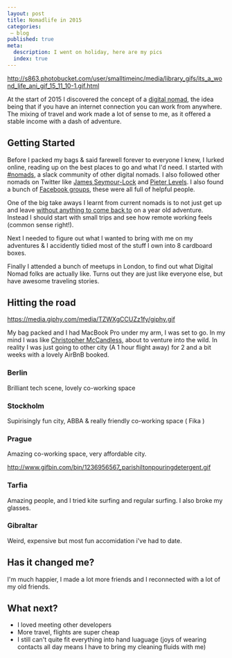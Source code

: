 ```yaml
---
layout: post
title: Nomadlife in 2015
categories:
 – blog
published: true
meta:
  description: I went on holiday, here are my pics
  index: true
---
```


http://s863.photobucket.com/user/smalltimeinc/media/library_gifs/its_a_wond_life_ani_gif_15_11_10-1.gif.html

At the start of 2015 I discovered the concept of a [digital nomad](https://en.wikipedia.org/wiki/Digital_nomad), the idea being that if you have an internet connection you can work from anywhere. 
The mixing of travel and work made a lot of sense to me, as it offered a stable income with a dash of adventure. 

## Getting Started

Before I packed my bags & said farewell forever to everyone I knew, I lurked online, reading up on the best places to go and what I'd need. 
I started with [#nomads](https://hashtagnomads.com/), a slack community of other digital nomads. I also followed other nomads on Twitter like [James Seymour-Lock](https://twitter.com/JamesSLock) and [Pieter Levels](https://twitter.com/levelsio). I also found a bunch of [Facebook groups](https://www.facebook.com/search/top/?q=Digital%20Nomad), these were all full of helpful people. 

One of the big take aways I learnt from current nomads is to not just get up and leave [without anything to come back to](https://twitter.com/levelsio/status/683106214536962048) on a year old adventure. Instead I should start with small trips and see how remote working feels (common sense right!).

Next I needed to figure out what I wanted to bring with me on my adventures & I accidently tidied most of the stuff I own into 8 cardboard boxes. 

Finally I attended a bunch of meetups in London, to find out what Digital Nomad folks are actually like. Turns out they are just like everyone else, but have awesome traveling stories.

## Hitting the road

https://media.giphy.com/media/TZWXgCCUZz1fy/giphy.gif

My bag packed and I had MacBook Pro under my arm, I was set to go. In my mind I was like [Christopher McCandless](https://en.wikipedia.org/wiki/Christopher_McCandless), about to venture into the wild. 
In reality I was just going to other city (A 1 hour flight away) for 2 and a bit weeks with a lovely AirBnB booked.

### Berlin

Brilliant tech scene, lovely co-working space 

### Stockholm

Supirisingly fun city, ABBA & really friendly co-working space ( Fika )

### Prague

Amazing co-working space, very affordable city.

http://www.gifbin.com/bin/1236956567_parishiltonpouringdetergent.gif

### Tarfia

Amazing people, and I tried kite surfing and regular surfing. I also broke my glasses.

### Gibraltar

Weird, expensive but most fun accomidation i've had to date.

## Has it changed me?

I'm much happier, I made a lot more friends and I reconnected with a lot of my old friends.

## What next?

- I loved meeting other developers 
- More travel, flights are super cheap
- I still can't quite fit everything into hand luaguage (joys of wearing contacts all day means I have to bring my cleaning fluids with me)
